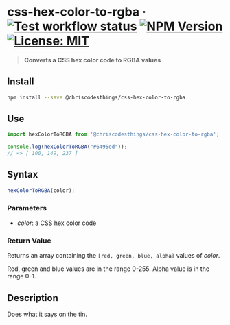 # css-hex-color-to-rgba &middot; [![Test workflow status](https://github.com/ChrisCodesThings/css-hex-color-to-rgba/actions/workflows/test.yml/badge.svg)](../../actions/workflows/test.yml) [![NPM Version](https://img.shields.io/npm/v/@chriscodesthings/css-hex-color-to-rgba)](https://www.npmjs.com/package/@chriscodesthings/css-hex-color-to-rgba) [![License: MIT](https://img.shields.io/badge/License-MIT-blue.svg)](https://opensource.org/licenses/MIT)

> **Converts a CSS hex color code to RGBA values**

## Install

```sh
npm install --save @chriscodesthings/css-hex-color-to-rgba
```

## Use

```js
import hexColorToRGBA from '@chriscodesthings/css-hex-color-to-rgba';

console.log(hexColorToRGBA("#6495ed"));
// => [ 100, 149, 237 ]
```

## Syntax

```js
hexColorToRGBA(color);
```

### Parameters

- *color*: a CSS hex color code

### Return Value

Returns an array containing the `[red, green, blue, alpha]` values of *color*.

Red, green and blue values are in the range 0-255.
Alpha value is in the range 0-1.

## Description

Does what it says on the tin. 